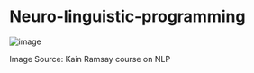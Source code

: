 # Neuro-linguistic-programming

![image](https://user-images.githubusercontent.com/39873021/150597887-fcf3a6a6-54c4-4904-a16f-b7bd7faaf5c6.png)

Image Source: Kain Ramsay course on NLP
